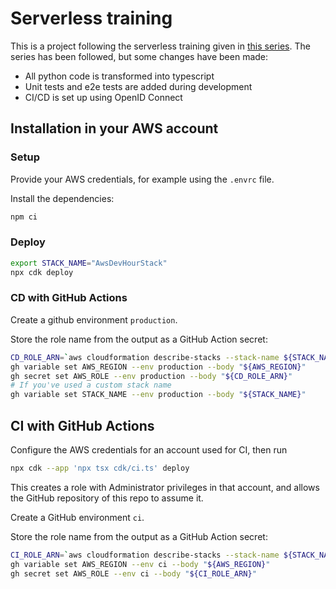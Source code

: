 # Serverless training

This is a project following the serverless training given in
[this series](https://pages.awscloud.com/global-traincert-twitch-dev-hour-building-modern-applications.html).
The series has been followed, but some changes have been made:

- All python code is transformed into typescript
- Unit tests and e2e tests are added during development
- CI/CD is set up using OpenID Connect

## Installation in your AWS account

### Setup

Provide your AWS credentials, for example using the `.envrc` file.

Install the dependencies:

```bash
npm ci
```

### Deploy

```bash
export STACK_NAME="AwsDevHourStack"
npx cdk deploy
```

### CD with GitHub Actions

Create a github environment `production`.

Store the role name from the output as a GitHub Action secret:

```bash
CD_ROLE_ARN=`aws cloudformation describe-stacks --stack-name ${STACK_NAME:-AwsDevHourStack} | jq -r '.Stacks[0].Outputs[] | select(.OutputKey == "cdRoleArn") | .OutputValue' | sed -E 's/\/$//g'`
gh variable set AWS_REGION --env production --body "${AWS_REGION}"
gh secret set AWS_ROLE --env production --body "${CD_ROLE_ARN}"
# If you've used a custom stack name
gh variable set STACK_NAME --env production --body "${STACK_NAME}"
```

## CI with GitHub Actions

Configure the AWS credentials for an account used for CI, then run

```bash
npx cdk --app 'npx tsx cdk/ci.ts' deploy
```

This creates a role with Administrator privileges in that account, and allows
the GitHub repository of this repo to assume it.

Create a GitHub environment `ci`.

Store the role name from the output as a GitHub Action secret:

```bash
CI_ROLE_ARN=`aws cloudformation describe-stacks --stack-name ${STACK_NAME:-public-parameter-registry}-ci | jq -r '.Stacks[0].Outputs[] | select(.OutputKey == "roleArn") | .OutputValue' | sed -E 's/\/$//g'`
gh variable set AWS_REGION --env ci --body "${AWS_REGION}"
gh secret set AWS_ROLE --env ci --body "${CI_ROLE_ARN}"
```

